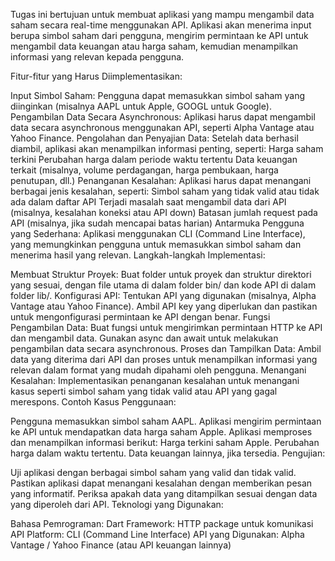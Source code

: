 Tugas ini bertujuan untuk membuat aplikasi yang mampu mengambil data saham secara real-time menggunakan API. Aplikasi akan menerima input berupa simbol saham dari pengguna, mengirim permintaan ke API untuk mengambil data keuangan atau harga saham, kemudian menampilkan informasi yang relevan kepada pengguna.

Fitur-fitur yang Harus Diimplementasikan:

Input Simbol Saham: Pengguna dapat memasukkan simbol saham yang diinginkan (misalnya AAPL untuk Apple, GOOGL untuk Google).
Pengambilan Data Secara Asynchronous: Aplikasi harus dapat mengambil data secara asynchronous menggunakan API, seperti Alpha Vantage atau Yahoo Finance.
Pengolahan dan Penyajian Data: Setelah data berhasil diambil, aplikasi akan menampilkan informasi penting, seperti:
Harga saham terkini
Perubahan harga dalam periode waktu tertentu
Data keuangan terkait (misalnya, volume perdagangan, harga pembukaan, harga penutupan, dll.)
Penanganan Kesalahan: Aplikasi harus dapat menangani berbagai jenis kesalahan, seperti:
Simbol saham yang tidak valid atau tidak ada dalam daftar API
Terjadi masalah saat mengambil data dari API (misalnya, kesalahan koneksi atau API down)
Batasan jumlah request pada API (misalnya, jika sudah mencapai batas harian)
Antarmuka Pengguna yang Sederhana: Aplikasi menggunakan CLI (Command Line Interface), yang memungkinkan pengguna untuk memasukkan simbol saham dan menerima hasil yang relevan.
Langkah-langkah Implementasi:

Membuat Struktur Proyek:
Buat folder untuk proyek dan struktur direktori yang sesuai, dengan file utama di dalam folder bin/ dan kode API di dalam folder lib/.
Konfigurasi API:
Tentukan API yang digunakan (misalnya, Alpha Vantage atau Yahoo Finance).
Ambil API key yang diperlukan dan pastikan untuk mengonfigurasi permintaan ke API dengan benar.
Fungsi Pengambilan Data:
Buat fungsi untuk mengirimkan permintaan HTTP ke API dan mengambil data.
Gunakan async dan await untuk melakukan pengambilan data secara asynchronous.
Proses dan Tampilkan Data:
Ambil data yang diterima dari API dan proses untuk menampilkan informasi yang relevan dalam format yang mudah dipahami oleh pengguna.
Menangani Kesalahan:
Implementasikan penanganan kesalahan untuk menangani kasus seperti simbol saham yang tidak valid atau API yang gagal merespons.
Contoh Kasus Penggunaan:

Pengguna memasukkan simbol saham AAPL.
Aplikasi mengirim permintaan ke API untuk mendapatkan data harga saham Apple.
Aplikasi memproses dan menampilkan informasi berikut:
Harga terkini saham Apple.
Perubahan harga dalam waktu tertentu.
Data keuangan lainnya, jika tersedia.
Pengujian:

Uji aplikasi dengan berbagai simbol saham yang valid dan tidak valid.
Pastikan aplikasi dapat menangani kesalahan dengan memberikan pesan yang informatif.
Periksa apakah data yang ditampilkan sesuai dengan data yang diperoleh dari API.
Teknologi yang Digunakan:

Bahasa Pemrograman: Dart
Framework: HTTP package untuk komunikasi API
Platform: CLI (Command Line Interface)
API yang Digunakan: Alpha Vantage / Yahoo Finance (atau API keuangan lainnya)
